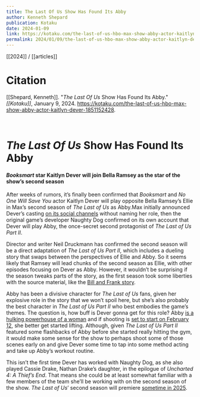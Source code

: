 ```yaml
---
title: The Last Of Us Show Has Found Its Abby
author: Kenneth Shepard
publication: Kotaku
date: 2024-01-09
link: https://kotaku.com/the-last-of-us-hbo-max-show-abby-actor-kaitlyn-dever-1851152428
permalink: 2024/01/09/the-last-of-us-hbo-max-show-abby-actor-kaitlyn-dever-1851152428
---
```


[[2024]] / [[articles]]

# Citation

[[Shepard, Kenneth]]. "_The Last Of Us_ Show Has Found Its Abby." *[[Kotaku]]*, January 9, 2024. <https://kotaku.com/the-last-of-us-hbo-max-show-abby-actor-kaitlyn-dever-1851152428>.

<br>

# _The Last Of Us_ Show Has Found Its Abby

#### _Booksmart_ star Kaitlyn Dever will join Bella Ramsey as the star of the show’s second season

After weeks of rumors, it’s finally been confirmed that _Booksmart_ and _No One Will Save You_ actor Kaitlyn Dever will play opposite Bella Ramsey’s Ellie in Max’s second season of _The Last of Us_ as Abby.Max initially announced Dever’s casting [on its social channels](https://twitter.com/StreamOnMax/status/1744765981065654576) without naming her role, then the original game’s developer Naughty Dog confirmed on its own account that Dever will play Abby, the once-secret second protagonist of _The Last of Us Part II_.

Director and writer Neil Druckmann has confirmed the second season will be a direct adaptation of _The Last of Us Part II_, which includes a dueling story that swaps between the perspectives of Ellie and Abby. So it seems likely that Ramsey will lead chunks of the second season as Ellie, with other episodes focusing on Dever as Abby. However, it wouldn’t be surprising if the season tweaks parts of the story, as the first season took some liberties with the source material, like the [Bill and Frank story](https://kotaku.com/last-of-us-hbo-bill-frank-gay-nick-offerman-bartlett-1850035741).

Abby has been a divisive character for _The Last of Us_ fans, given her explosive role in the story that we won’t spoil here, but she’s also probably the best character in _The Last of Us Part II_ who best embodies the game’s themes. The question is, how buff is Dever gonna get for this role? Abby [is a hulking powerhouse of a woman](https://kotaku.com/last-of-us-season-2-abby-casting-shannon-berry-muscles-1850237103) and if shooting is [set to start on February 12](https://variety.com/2023/tv/screenwriters/craig-mazin-last-of-us-season-2-writers-room-1235816800/), she better get started lifting. Although, given _The Last of Us Part II_ featured some flashbacks of Abby before she started really hitting the gym, it would make some sense for the show to perhaps shoot some of those scenes early on and give Dever some time to tap into some method acting and take up Abby’s workout routine.

This isn’t the first time Dever has worked with Naughty Dog, as she also played Cassie Drake, Nathan Drake’s daughter, in the epilogue of _Uncharted 4: A Thief’s End_. That means she could be at least somewhat familiar with a few members of the team she’ll be working with on the second season of the show. _The Last of Us_’ second season will premiere [sometime in 2025](https://deadline.com/2023/11/the-last-of-us-season-2-premiere-1235590847/).